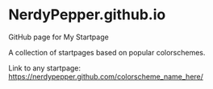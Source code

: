 # NerdyPepper.github.io
GitHub page for My Startpage

A collection of startpages based on popular colorschemes.

Link to any startpage: https://nerdypepper.github.com/colorscheme_name_here/

